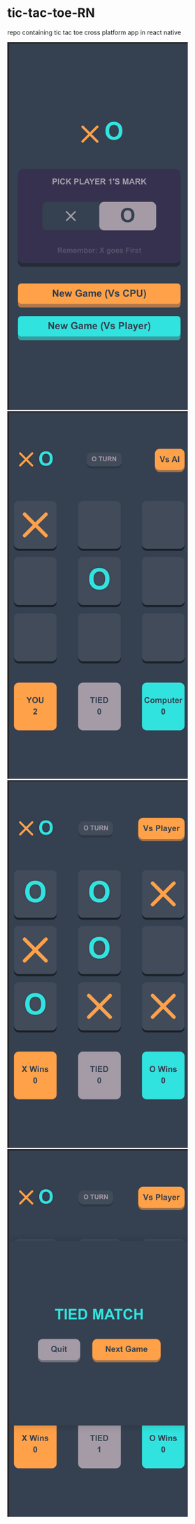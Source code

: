 # tic-tac-toe-RN
repo containing tic tac toe cross platform app in react native

![ss](tic_ss/ss1.png)
![ss](tic_ss/ss2.png)
![ss](tic_ss/ss3.png)
![ss](tic_ss/ss4.png)
